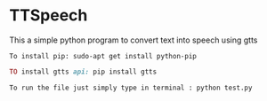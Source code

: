 # TTSpeech
This a simple python program to convert text into speech using gtts



```
To install pip: sudo-apt get install python-pip
```


```ruby
TO install gtts api: pip install gtts
```

```To run the file just simply type in terminal : python test.py```
